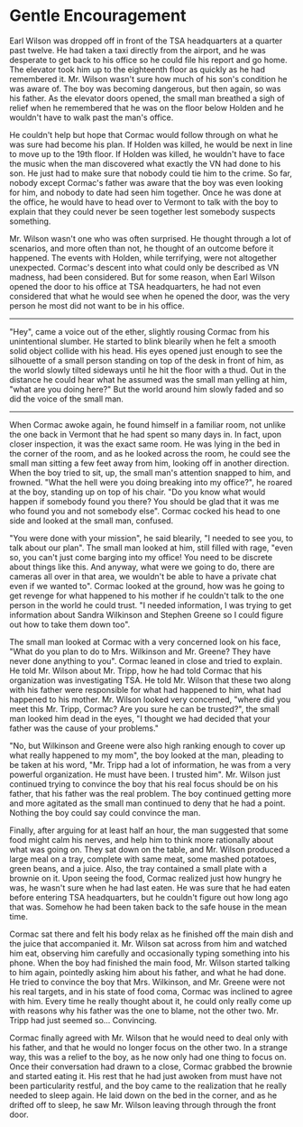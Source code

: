 # Gentle Encouragement

Earl Wilson was dropped off in front of the TSA headquarters at a quarter past twelve. He had taken a taxi directly from the airport, and he was desperate to get back to his office so he could file his report and go home. The elevator took him up to the eighteenth floor as quickly as he had remembered it. Mr. Wilson wasn't sure how much of his son's condition he was aware of. The boy was becoming dangerous, but then again, so was his father. As the elevator doors opened, the small man breathed a sigh of relief when he remembered that he was on the floor below Holden and he wouldn't have to walk past the man's office.

He couldn't help but hope that Cormac would follow through on what he was sure had become his plan. If Holden was killed, he would be next in line to move up to the 19th floor. If Holden was killed, he wouldn't have to face the music when the man discovered what exactly the VN had done to his son. He just had to make sure that nobody could tie him to the crime. So far, nobody except Cormac's father was aware that the boy was even looking for him, and nobody to date had seen him together. Once he was done at the office, he would have to head over to Vermont to talk with the boy to explain that they could never be seen together lest somebody suspects something.

Mr. Wilson wasn't one who was often surprised. He thought through a lot of scenarios, and more often than not, he thought of an outcome before it happened. The events with Holden, while terrifying, were not altogether unexpected. Cormac's descent into what could only be described as VN madness, had been considered. But for some reason, when Earl Wilson opened the door to his office at TSA headquarters, he had not even considered that what he would see when he opened the door, was the very person he most did not want to be in his office.

* * *

"Hey", came a voice out of the ether, slightly rousing Cormac from his unintentional slumber. He started to blink blearily when he felt a smooth solid object collide with his head. His eyes opened just enough to see the silhouette of a small person standing on top of the desk in front of him, as the world slowly tilted sideways until he hit the floor with a thud. Out in the distance he could hear what he assumed was the small man yelling at him, "what are you doing here?" But the world around him slowly faded and so did the voice of the small man.

* * *

When Cormac awoke again, he found himself in a familiar room, not unlike the one back in Vermont that he had spent so many days in. In fact, upon closer inspection, it was the exact same room. He was lying in the bed in the corner of the room, and as he looked across the room, he could see the small man sitting a few feet away from him, looking off in another direction. When the boy tried to sit, up, the small man's attention snapped to him, and frowned. "What the hell were you doing breaking into my office?", he roared at the boy, standing up on top of his chair. "Do you know what would happen if somebody found you there? You should be glad that it was me who found you and not somebody else". Cormac cocked his head to one side and looked at the small man, confused.

"You were done with your mission", he said blearily, "I needed to see you, to talk about our plan". The small man looked at him, still filled with rage, "even so, you can't just come barging into my office! You need to be discrete about things like this. And anyway, what were we going to do, there are cameras all over in that area, we wouldn't be able to have a private chat even if we wanted to". Cormac looked at the ground, how was he going to get revenge for what happened to his mother if he couldn't talk to the one person in the world he could trust. "I needed information, I was trying to get information about Sandra Wilkinson and Stephen Greene so I could figure out how to take them down too".

The small man looked at Cormac with a very concerned look on his face, "What do you plan to do to Mrs. Wilkinson and Mr. Greene? They have never done anything to you". Cormac leaned in close and tried to explain. He told Mr. Wilson about Mr. Tripp, how he had told Cormac that his organization was investigating TSA. He told Mr. Wilson that these two along with his father were responsible for what had happened to him, what had happened to his mother. Mr. Wilson looked very concerned, "where did you meet this Mr. Tripp, Cormac? Are you sure he can be trusted?", the small man looked him dead in the eyes, "I thought we had decided that your father was the cause of your problems."

"No, but Wilkinson and Greene were also high ranking enough to cover up what really happened to my mom", the boy looked at the man, pleading to be taken at his word, "Mr. Tripp had a lot of information, he was from a very powerful organization. He must have been. I trusted him". Mr. Wilson just continued trying to convince the boy that his real focus should be on his father, that his father was the real problem. The boy continued getting more and more agitated as the small man continued to deny that he had a point. Nothing the boy could say could convince the man.

Finally, after arguing for at least half an hour, the man suggested that some food might calm his nerves, and help him to think more rationally about what was going on. They sat down on the table, and Mr. Wilson produced a large meal on a tray, complete with same meat, some mashed potatoes, green beans, and a juice. Also, the tray contained a small plate with a brownie on it. Upon seeing the food, Cormac realized just how hungry he was, he wasn't sure when he had last eaten. He was sure that he had eaten before entering TSA headquarters, but he couldn't figure out how long ago that was. Somehow he had been taken back to the safe house in the mean time.

Cormac sat there and felt his body relax as he finished off the main dish and the juice that accompanied it. Mr. Wilson sat across from him and watched him eat, observing him carefully and occasionally typing something into his phone. When the boy had finished the main food, Mr. Wilson started talking to him again, pointedly asking him about his father, and what he had done. He tried to convince the boy that Mrs. Wilkinson, and Mr. Greene were not his real targets, and in his state of food coma, Cormac was inclined to agree with him. Every time he really thought about it, he could only really come up with reasons why his father was the one to blame, not the other two. Mr. Tripp had just seemed so... Convincing.

Cormac finally agreed with Mr. Wilson that he would need to deal only with his father, and that he would no longer focus on the other two. In a strange way, this was a relief to the boy, as he now only had one thing to focus on. Once their conversation had drawn to a close, Cormac grabbed the brownie and started eating it. His rest that he had just awoken from must have not been particularity restful, and the boy came to the realization that he really needed to sleep again. He laid down on the bed in the corner, and as he drifted off to sleep, he saw Mr. Wilson leaving through through the front door.
